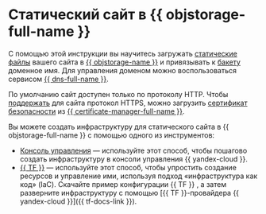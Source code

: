 # Статический сайт в {{ objstorage-full-name }}

С помощью этой инструкции вы научитесь загружать [статические файлы](../../storage/concepts/hosting.md) вашего сайта в [{{ objstorage-name }}](../../storage/) и привязывать к [бакету](../../storage/concepts/bucket.md) доменное имя. Для управления доменом можно воспользоваться сервисом [{{ dns-full-name }}](../../dns/).

По умолчанию сайт доступен только по протоколу HTTP. Чтобы [поддержать](../../storage/operations/hosting/certificate.md) для сайта протокол HTTPS, можно загрузить [сертификат безопасности](../../certificate-manager/concepts/index.md) из [{{ certificate-manager-full-name }}](../../certificate-manager/).

Вы можете создать инфраструктуру для статического сайта в {{ objstorage-full-name }} с помощью одного из инструментов:

* [Консоль управления](../../tutorials/web/static/console.md) — используйте этот способ, чтобы пошагово создать инфраструктуру в консоли управления {{ yandex-cloud }}.
* [{{ TF }}](../../tutorials/web/static/terraform.md) — используйте этот способ, чтобы упростить создание ресурсов и управление ими, используя подход «инфраструктура как код» (IaC). Скачайте пример конфигурации {{ TF }} , а затем разверните инфраструктуру с помощью [{{ TF }}-провайдера {{ yandex-cloud }}]({{ tf-docs-link }}).